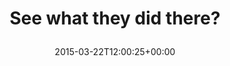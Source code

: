 ---
retweeted: false
source: <a href="http://mvilla.it/fenix" rel="nofollow">Fenix for Android</a>
entities:
  user_mentions: []
  urls: []
  symbols: []
  media:
  - expanded_url: https://twitter.com/bascht/status/579613598546305025/photo/1
    indices:
    - '25'
    - '47'
    url: http://t.co/e4JmssEcj8
    media_url: http://pbs.twimg.com/media/CAszfugW8AADfbA.jpg
    id_str: '579613597199953920'
    id: '579613597199953920'
    media_url_https: https://pbs.twimg.com/media/CAszfugW8AADfbA.jpg
    sizes:
      medium:
        w: '1200'
        h: '679'
        resize: fit
      large:
        w: '1344'
        h: '760'
        resize: fit
      thumb:
        w: '150'
        h: '150'
        resize: crop
      small:
        w: '680'
        h: '385'
        resize: fit
    type: photo
    display_url: pic.twitter.com/e4JmssEcj8
  hashtags: []
display_text_range:
- '0'
- '47'
favorite_count: '7'
id_str: '579613598546305025'
truncated: false
retweet_count: '2'
id: '579613598546305025'
possibly_sensitive: false
created_at: Sun Mar 22 12:00:25 +0000 2015
favorited: false
full_text: See what they did there?
lang: en
extended_entities:
  media:
  - expanded_url: https://twitter.com/bascht/status/579613598546305025/photo/1
    indices:
    - '25'
    - '47'
    url: http://t.co/e4JmssEcj8
    media_url: http://pbs.twimg.com/media/CAszfugW8AADfbA.jpg
    id_str: '579613597199953920'
    id: '579613597199953920'
    media_url_https: https://pbs.twimg.com/media/CAszfugW8AADfbA.jpg
    sizes:
      medium:
        w: '1200'
        h: '679'
        resize: fit
      large:
        w: '1344'
        h: '760'
        resize: fit
      thumb:
        w: '150'
        h: '150'
        resize: crop
      small:
        w: '680'
        h: '385'
        resize: fit
    type: photo
    display_url: pic.twitter.com/e4JmssEcj8
tags:
- pesos/twitter
date: '2015-03-22T12:00:25+00:00'
src: https://twitter.com/bascht/status/579613598546305025
original_url: https://twitter.com/bascht/status/579613598546305025
type: twitter_tweet
media_url: https://img.bascht.com/twitter/pbs.twimg.com/media/CAszfugW8AADfbA.jpg
text: See what they did there?
title: 'See what they did there?

  '

---